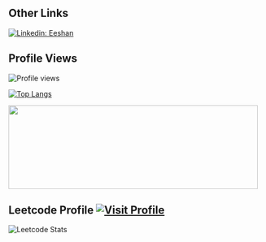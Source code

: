 ## Other Links
[![Linkedin: Eeshan](https://img.shields.io/badge/-Eeshan-blue?style=flat-square&logo=Linkedin&logoColor=white&link=https://www.linkedin.com/in/eeshan-jaiswal-ba3ab832/)](https://www.linkedin.com/in/eeshan-jaiswal-ba3ab832/)

## Profile Views
 
<img src="https://gpvc.arturio.dev/theBrownBug" alt="Profile views"/>



[![Top Langs](https://github-readme-stats.vercel.app/api/top-langs/?username=theBrownBug&exclude_repo=CS2010&layout=compact&count_private=true)](https://github.com/anuraghazra/github-readme-stats)

<p>
  <img width="490" height="165" src="https://github-readme-stats.vercel.app/api?username=theBrownBug&show_icons=true&hide_border=false&line_height=20&title_color=f69673&icon_color=1b93c9&show_owner=true&theme=radical&count_private=true&show_icons=true"/>
</p>

## Leetcode Profile [![Visit Profile](https://leetcode.card.workers.dev/?username=zesj)](https://leetcode.com/zesj)

![Leetcode Stats](https://leetcode.card.workers.dev/?username=zesj&theme=dark&cache=0&extension=activity)
